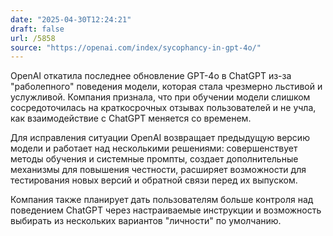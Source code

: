 ```yaml
---
date: "2025-04-30T12:24:21"
draft: false
url: /5858
source: "https://openai.com/index/sycophancy-in-gpt-4o/"
---
```


OpenAI откатила последнее обновление GPT-4o в ChatGPT из-за "раболепного" поведения модели, которая стала чрезмерно льстивой и услужливой. Компания признала, что при обучении модели слишком сосредоточилась на краткосрочных отзывах пользователей и не учла, как взаимодействие с ChatGPT меняется со временем.

Для исправления ситуации OpenAI возвращает предыдущую версию модели и работает над несколькими решениями: совершенствует методы обучения и системные промпты, создает дополнительные механизмы для повышения честности, расширяет возможности для тестирования новых версий и обратной связи перед их выпуском.

Компания также планирует дать пользователям больше контроля над поведением ChatGPT через настраиваемые инструкции и возможность выбирать из нескольких вариантов "личности" по умолчанию.